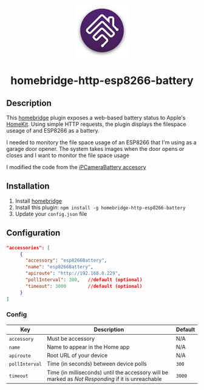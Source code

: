 <p align="center">
  <a href="https://github.com/homebridge/homebridge"><img src="https://raw.githubusercontent.com/homebridge/branding/master/logos/homebridge-color-round-stylized.png" height="140"></a>
</p>

<span align="center">

# homebridge-http-esp8266-battery

</span>

## Description

This [homebridge](https://github.com/homebridge/homebridge) plugin exposes a web-based battery status to Apple's [HomeKit](http://www.apple.com/ios/home/). Using simple HTTP requests, the plugin displays the filespace useage of and ESP8266 as a battery.

I needed to monitory the file space usage of an ESP8266 that I'm using as a garage door opener.  The system takes images when the door opens or closes and I want to monitor the file space usage

I modified the code from the [iPCameraBattery accesory](https://github.com/rohaizanr/homebridge-http-ipcamera-battery)

## Installation

1. Install [homebridge](https://github.com/homebridge/homebridge#installation)
2. Install this plugin: `npm install -g homebridge-http-esp8266-battery`
3. Update your `config.json` file

## Configuration

```json
"accessories": [
     {
       "accessory": "esp8266Battery",
       "name": "esp8266Battery",
       "apiroute": "http://192.168.0.229",
       "pollInterval": 300,   //default (optional)
       "timeout": 3000        //default (optional)
     }
]
```

### Config
| Key | Description | Default |
| --- | --- | --- |
| `accessory` | Must be accessory | N/A |
| `name` | Name to appear in the Home app | N/A |
| `apiroute` | Root URL of your device | N/A |
| `pollInterval` | Time (in seconds) between device polls | `300` |
| `timeout` | Time (in milliseconds) until the accessory will be marked as _Not Responding_ if it is unreachable | `3000` |

